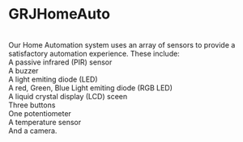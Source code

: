 # GRJHomeAuto
<br /> Our Home Automation system uses an array of sensors to provide a satisfactory automation experience. These include:
<br /> A passive infrared (PIR) sensor
<br /> A buzzer
<br /> A light emiting diode (LED)
<br /> A red, Green, Blue Light emiting diode (RGB LED)
<br /> A liquid crystal display (LCD) sceen
<br /> Three buttons
<br /> One potentiometer
<br /> A temperature sensor
<br /> And a camera.

